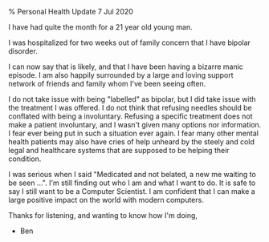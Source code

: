 % Personal Health Update
7 Jul 2020

I have had quite the month for a 21 year old young man.

I was hospitalized for two weeks out of family concern that I have bipolar disorder.

I can now say that is likely, and that I have been having a bizarre manic episode.
I am also happily surrounded by a large and loving support network of friends and family whom I've been seeing often.

I do not take issue with being "labelled" as bipolar, but I did take issue with the treatment I was offered.
I do not think that refusing needles should be conflated with being a involuntary.
Refusing a specific treatment does not make a patient involuntary, and I wasn't given many options nor information.
I fear ever being put in such a situation ever again.
I fear many other mental health patients may also have cries of help unheard by the steely and cold legal and healthcare systems that are supposed to be helping their condition.

I was serious when I said "Medicated and not belated, a new me waiting to be seen ...".
I'm still finding out who I am and what I want to do. It is safe to say I still want to be a Computer Scientist.
I am confident that I can make a large positive impact on the world with modern computers.

Thanks for listening,
and wanting to know how I'm doing,

- Ben
